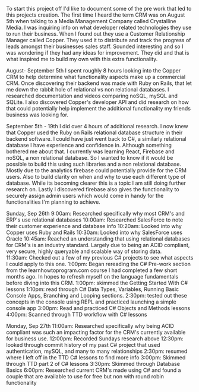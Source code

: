 To start this project off I'd like to document some of the pre work that led to this projects creation. The first time I heard the term CRM was on August 5th when talking to a Media Management Company called Crystalline Media. I was inquiring info on what developer related technologies they use to run their business. When I found out they use a Customer Relationship Manager called Copper. They used it to distribute and track the progress of leads amongst their businesses sales staff. Sounded interesting and so I was wondering if they had any ideas for improvement. They did and that is what inspired me to build my own with this extra functionality.

August- September 5th I spent roughly 8 hours looking into the Copper CRM to help determine what functionality aspects make up a commercial CRM. Once discovering their backend was made with Ruby on Rails, that let me down the rabbit hole of relational vs non relational databases. I researched documentation and videos comparing noSQL, mySQL and SQLite. I also discovered Copper's developer API and did research on how that could potentially help implement the additional functionality my friends business was looking for.

September 5th - 19th I did over 4 hours of additional research. I now knew that Copper used the Ruby on Rails relational database structure in their backend software. I could have just went back to C#, a similarly relational database I have experience and confidence in. Although something bothered me about that. I currently was learning React, Firebase and noSQL, a non relational database. So I wanted to know if it would be possible to build this using such libraries and a non relational database. Mostly due to the analytics firebase could potentially provide for the CRM users. Also to build clarity on when and why to use each different type of database. While its becoming clearer this is a topic I am still doing further research on. Lastly I discovered firebase also gives the functionality to securely assign admin users which would come in handy for the functionalities I'm planning to achieve.

Sunday, Sep 26th
9:00am: Researched specifically why most CRM's and ERP's use relational databases
10:00am: Researched SalesForce to note their customer experience and database info
10:20am: Looked into why Copper uses Ruby and Rails
10:30am: Looked into why SalesForce uses Oracle
10:45am: Reached an understanding that using relational databases for CRM's is an industry standard. Largely due to being an ACID compliant, very secure, highly queryable and scalable way of storing data.  
11:30am: Checked out a few of my previous C# projects to see what aspects I could apply to this one.
1:00pm: Began rereading the C# Pre-work section from the learnhowtoprogram.com course I had completed a few short months ago. In hopes to refresh myself on the language fundamentals before diving into this CRM.
1:00pm: skimmed the Getting Started With C# lessons
1:10pm: read through C# Data Types, Variables, Running Basic Console Apps, Branching and Looping sections.
2:30pm: tested out these concepts in the console using REPL and practiced launching a simple console app
3:00pm: Read and practiced C# Objects and Methods lessons
4:00pm: Scanned through TTD workflow with C# lessons

Monday, Sep 27th 
11:00am: Researched specifically why being ACID compliant was such an impacting factor for the CRM's currently available for business use.
12:00pm: Recorded Sundays research above
12:30pm: looked through commit history of my past C# project that used authentication, mySQL, and many to many relationships
2:30pm: resumed where I left off in the TTD C# lessons to find more info
3:00pm: Skimmed through TTD part 2 of C# lessons
3:30pm: Skimmed through Database Basics
6:00pm: Researched current CRM's made using C# and found a couple that are available to use for free but non with round robin functionality